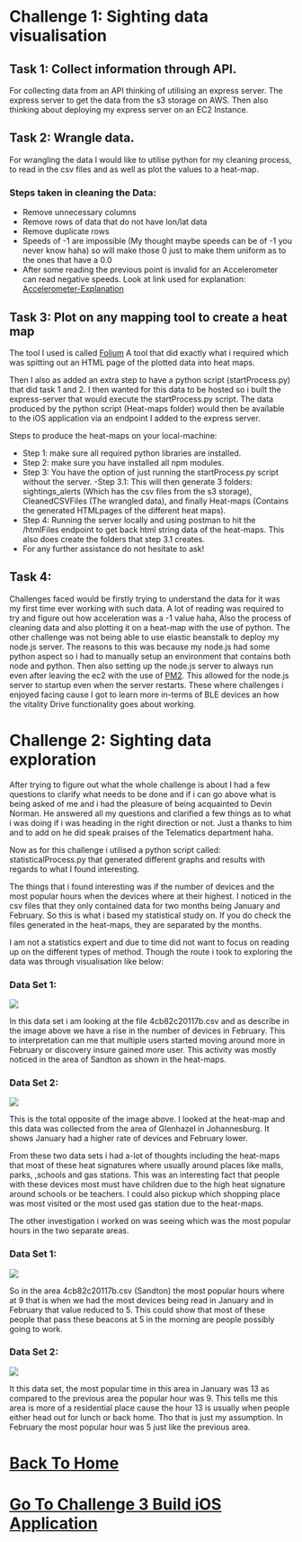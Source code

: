 # Challenge 1: Sighting data visualisation

## Task 1: Collect information through API.
For collecting data from an API thinking of utilising an express server. The express server to get the data from the s3 storage on AWS. Then also thinking about deploying my express server on an EC2 Instance.

## Task 2: Wrangle data. 

For wrangling the data I would like to utilise python for my cleaning process, to read in the csv files and as well as plot the values to a heat-map.

### Steps taken in cleaning the Data:
+ Remove unnecessary columns
+ Remove rows of data that do not have lon/lat data
+ Remove duplicate rows 
+ Speeds of -1 are impossible (My thought maybe speeds can be of -1 you never know haha) so will make those 0 just to make them uniform as to the ones that have a 0.0 
+ After some reading the previous point is invalid for an Accelerometer can read negative speeds. Look at link used for explanation: [Accelerometer-Explanation](https://www.sciencebuddies.org/science-fair-projects/references/accelerometer)

## Task 3: Plot on any mapping tool to create a heat map

The tool I used is called [Folium](https://python-visualization.github.io/folium/) A tool that did exactly what i required which was spitting out an HTML page of the plotted data into heat maps. 

Then I also as added an extra step to have a python script (startProcess.py) that did task 1 and 2. I then wanted for this data to be hosted so i built the express-server that would execute the startProcess.py script. The data produced by the python script (Heat-maps folder) would then be available to the iOS application via an endpoint I added to the express server.

Steps to produce the heat-maps on your local-machine:

- Step 1: make sure all required python libraries are installed.
- Step 2: make sure you have installed all npm modules.
- Step 3: You have the option of just running the startProcess.py script without the server.
  -Step 3.1: This will then generate 3 folders: sightings_alerts (Which has the csv files from the s3 storage), CleanedCSVFiles (The wrangled data), and finally Heat-maps (Contains the generated HTMLpages of the different heat maps).
- Step 4: Running the server locally and using postman to hit the /htmlFiles endpoint to get back html string data of the heat-maps. This also does create the folders that step 3.1 creates.
- For any further assistance do not hesitate to ask!

## Task 4: 

Challenges faced would be firstly trying to understand the data for it was my first time ever working with such data. A lot of reading was required to try and figure out how acceleration was a -1 value haha, Also the process of cleaning data and also plotting it on a heat-map with the use of python. The other challenge was not being able to use elastic beanstalk to deploy my node.js server. The reasons to this was because my node.js had some python aspect so i had to manually setup an environment that contains both node and python. Then also setting up the node.js server to always run even after leaving the ec2 with the use of [PM2](https://pm2.keymetrics.io). This allowed for the node.js server to startup even when the server restarts. These where challenges i enjoyed facing cause I got to learn more in-terms of BLE devices an how the vitality Drive functionality goes about working.




# Challenge 2: Sighting data exploration

After trying to figure out what the whole challenge is about I had a few questions to clarify what needs to be done and if i can go above what is being asked of me and i had the pleasure of being acquainted to Devin Norman. He answered all my questions and clarified a few things as to what i was doing if i was heading in the right direction or not. Just a thanks to him and to add on he did speak praises of the Telematics department haha. 

Now as for this challenge i utilised a python script called: statisticalProcess.py that generated different graphs and results with regards to what I found interesting.

The things that i found interesting was if the number of devices and the most popular hours when the devices where at their highest.
I noticed in the csv files that they only contained data for two months being January and February. So this is what i based my statistical study on. If you do check the files generated in the heat-maps, they are separated by the months.

I am not a statistics expert and due to time did not want to focus on reading up on the different types of method. Though the route i took to exploring the data was through visualisation like below:

### Data Set 1:
<img src="https://github.com/Khondwani/Challenge1-2/blob/e1504806694cb2f95eda975655e7dc045f33ae44/4cb82c20117b.png" /> 

In this data set i am looking at the file 4cb82c20117b.csv and as describe in the image above we have a rise in the number of devices in February. This to interpretation can me that multiple users started moving around more in February or discovery insure gained more user. This activity was mostly noticed in the area of Sandton as shown in the heat-maps.

### Data Set 2:
<img src="https://github.com/Khondwani/Challenge1-2/blob/e1504806694cb2f95eda975655e7dc045f33ae44/4cb82c2383ad.png" /> 

This is the total opposite of the image above. I looked at the heat-map and this data was collected from the area of Glenhazel in Johannesburg. It shows January had a higher rate of devices and February lower. 

From these two data sets i had a-lot of thoughts including the heat-maps that most of these heat signatures where usually around places like malls, parks, ,schools and gas stations. This was an interesting fact that people with these devices most must have children due to the high heat signature around schools or be teachers. I could also pickup which shopping place was most visited or the most used gas station due to the heat-maps. 

The other investigation i worked on was seeing which was the most popular hours in the two separate areas. 

### Data Set 1:
<img src="https://github.com/Khondwani/Challenge1-2/blob/e1504806694cb2f95eda975655e7dc045f33ae44/PopularHours4cb82c20117b.png" /> 

So in the area 4cb82c20117b.csv (Sandton) the most popular hours where at 9 that is when we had the most devices being read in January and in February that value reduced to 5. This could show that most of these people that pass these beacons at 5 in the morning are people possibly going to work.

### Data Set 2: 
<img src="https://github.com/Khondwani/Challenge1-2/blob/e1504806694cb2f95eda975655e7dc045f33ae44/PopularHours4cb82c2383ad.png" /> 

It this data set, the most popular time in this area in January was 13 as compared to the previous area the popular hour was 9. This tells me this area is more of a residential place cause the hour 13 is usually when people either head out for lunch or back home. Tho that is just my assumption. In February the most popular hour was 5 just like the previous area.




# [Back To Home](https://github.com/Khondwani/DiscoveryChallenges)
# [Go To Challenge 3 Build iOS Application](https://github.com/Khondwani/DiscoveryiOSChallenge)
